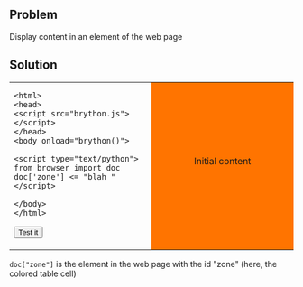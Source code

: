 Problem
-------

Display content in an element of the web page


Solution
--------

<table width="100%">
<tr>
<td style="width:50%;">

    <html>
    <head>
    <script src="brython.js"></script>
    </head>
    <body onload="brython()">
    
    <script type="text/python">
    from browser import doc
    doc['zone'] <= "blah "
    </script>
    
    </body>
    </html>

<button id="fill_zone">Test it</button>
</td>
<td id="zone" style="background-color:#FF7400;text-align:center;">Initial content<p>
</td>
</tr>
</table>

<script type="text/python3">
from browser import doc

def fill_zone(ev):
    doc["zone"] <= "bla "

doc['fill_zone'].bind('click', fill_zone)
</script>

`doc["zone"]` is the element in the web page with the id "zone" (here, the colored table cell)

